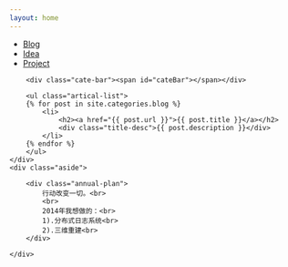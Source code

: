 ```yaml
---
layout: home
---
```



<div class="index-content blog">
    <div class="section">
        <ul class="artical-cate">
            <li class="on"><a href="/"><span>Blog</span></a></li>
            <li><a href="/Idea"><span>Idea</span></a></li>
            <li><a href="/Project"><span>Project</span></a></li>
        </ul>

        <div class="cate-bar"><span id="cateBar"></span></div>

        <ul class="artical-list">
        {% for post in site.categories.blog %}
            <li>
                <h2><a href="{{ post.url }}">{{ post.title }}</a></h2>
                <div class="title-desc">{{ post.description }}</div>
            </li>
        {% endfor %}
        </ul>
    </div>
    <div class="aside">
		
		<div class="annual-plan">
			行动改变一切。<br>
			<br>
			2014年我想做的：<br>
			1).分布式日志系统<br>
			2).三维重建<br>
		</div>
	
    </div>
</div>
